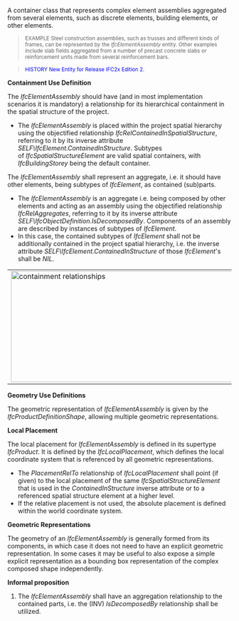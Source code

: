 ﻿A container class that represents complex element assemblies aggregated from several elements, such as discrete elements, building elements, or other elements.

> <small>EXAMPLE Steel construction assemblies, such as
        trusses and different kinds of frames, can be represented
        by the <i>IfcElementAssembly</i> entity. Other examples
        include slab fields aggregated from a number of precast
        concrete slabs or reinforcement units made from several
        reinforcement bars.</small>
> 


> <font color="#0000FF"><small>HISTORY New Entity for
        Release IFC2x Edition 2.</small></font>
> 


****Containment Use Definition****

The _IfcElementAssembly_ should have (and in most implementation scenarios it is mandatory) a relationship for its hierarchical containment in the spatial structure of the project.

* The _IfcElementAssembly_ is placed within the project spatial hierarchy using the objectified relationship _IfcRelContainedInSpatialStructure_, referring to it by its inverse attribute _SELF\IfcElement.ContainedInStructure_. Subtypes of _IfcSpatialStructureElement_ are valid spatial containers, with _IfcBuildingStorey_ being the default container. 

The _IfcElementAssembly_ shall represent an aggregate, i.e. it should have other elements, being subtypes of _IfcElement_, as contained (sub)parts.

* The _IfcElementAssembly_ is an aggregate i.e. being composed by other elements and acting as an assembly using the objectified relationship _IfcRelAggregates_, referring to it by its inverse attribute _SELF\IfcObjectDefinition.IsDecomposedBy_. Components of an assembly are described by instances of subtypes of _IfcElement_. 
* In this case, the contained subtypes of _IfcElement_ shall not be additionally contained in the project spatial hierarchy, i.e. the inverse attribute _SELF\IfcElement.ContainedInStructure_ of those _IfcElement_'s shall be _NIL._ 

<table border="0" cellpadding="2" cellspacing="2" summary="containment">
      <tr>
        <td>
          <img src="figures/ifcelementassembly-containment.png" alt="containment relationships" width="501" height="250" border="0">
        </td>
        <td valign="bottom">
          <p>
            <small>FIGURE spatial containment and element
            aggregation relationships for
            <i>IfcElementAssembly</i></small>
          </p>
        </td>
      </tr>
    </table>

****Geometry Use Definitions****

The geometric representation of _IfcElementAssembly_ is given by the _IfcProductDefinitionShape_, allowing multiple geometric representations.

**Local Placement**

The local placement for _IfcElementAssembly_ is defined in its supertype _IfcProduct_. It is defined by the _IfcLocalPlacement_, which defines the local coordinate system that is referenced by all geometric representations.

* The _PlacementRelTo_ relationship of _IfcLocalPlacement_ shall point (if given) to the local placement of the same _IfcSpatialStructureElement_ that is used in the _ContainedInStructure_ inverse attribute or to a referenced spatial structure element at a higher level. 
* If the relative placement is not used, the absolute placement is defined within the world coordinate system. 

****Geometric Representations****

The geometry of an _IfcElementAssembly_ is generally formed from its components, in which case it does not need to have an explicit geometric representation. In some cases it may be useful to also expose a simple explicit representation as a bounding box representation of the complex composed shape independently.

**Informal proposition**

1. The _IfcElementAssembly_ shall have an aggregation relationship to the contained parts, i.e. the (INV) _IsDecomposedBy_ relationship shall be utilized.